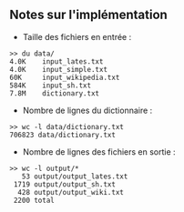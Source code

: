 ## Notes sur l'implémentation

- Taille des fichiers en entrée :
```
>> du data/
4.0K    input_lates.txt
4.0K    input_simple.txt
60K     input_wikipedia.txt
584K    input_sh.txt
7.8M    dictionary.txt
```

- Nombre de lignes du dictionnaire :
```
>> wc -l data/dictionary.txt
706823 data/dictionary.txt
```

- Nombre de lignes des fichiers en sortie :
```
>> wc -l output/*
   53 output/output_lates.txt
 1719 output/output_sh.txt
  428 output/output_wiki.txt
 2200 total
```
